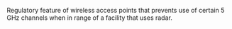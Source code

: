 Regulatory feature of wireless access points that prevents use of certain 5 GHz channels when in range of a facility that uses radar.